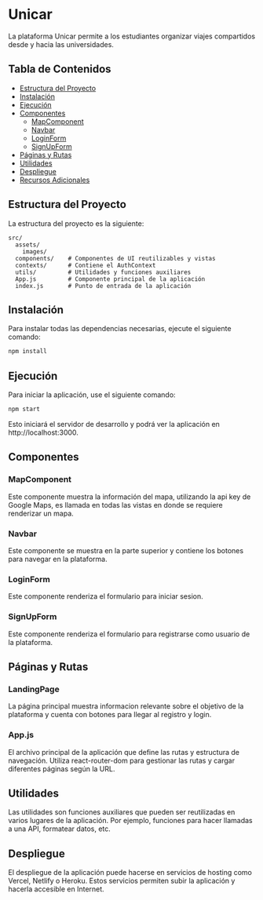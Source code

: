 # Unicar

La plataforma Unicar permite a los estudiantes organizar viajes compartidos desde y hacia las universidades.

## Tabla de Contenidos

- [Estructura del Proyecto](#estructura-del-proyecto)
- [Instalación](#instalación)
- [Ejecución](#ejecución)
- [Componentes](#componentes)
  - [MapComponent](#mapcomponent)
  - [Navbar](#navbar)
  - [LoginForm](#loginform)
  - [SignUpForm](#signupform)
- [Páginas y Rutas](#páginas-y-rutas)
- [Utilidades](#utilidades)
- [Despliegue](#despliegue)
- [Recursos Adicionales](#recursos-adicionales)

## Estructura del Proyecto

La estructura del proyecto es la siguiente:

```plaintext
src/
  assets/
    images/
  components/    # Componentes de UI reutilizables y vistas
  contexts/      # Contiene el AuthContext
  utils/         # Utilidades y funciones auxiliares
  App.js         # Componente principal de la aplicación
  index.js       # Punto de entrada de la aplicación
```

## Instalación

Para instalar todas las dependencias necesarias, ejecute el siguiente comando:

```bash
npm install
```

## Ejecución

Para iniciar la aplicación, use el siguiente comando:

```bash
npm start
```
Esto iniciará el servidor de desarrollo y podrá ver la aplicación en http://localhost:3000.

## Componentes

### MapComponent
Este componente muestra la información del mapa, utilizando la api key de Google Maps, es llamada en todas las vistas en donde se requiere renderizar un mapa.

### Navbar
Este componente se muestra en la parte superior y contiene los botones para navegar en la plataforma.

### LoginForm
Este componente renderiza el formulario para iniciar sesion.

### SignUpForm
Este componente renderiza el formulario para registrarse como usuario de la plataforma.

## Páginas y Rutas

### LandingPage
La página principal muestra informacion relevante sobre el objetivo de la plataforma y cuenta con botones para llegar al registro y login.

### App.js
El archivo principal de la aplicación que define las rutas y estructura de navegación. Utiliza react-router-dom para gestionar las rutas y cargar diferentes páginas según la URL.

## Utilidades

Las utilidades son funciones auxiliares que pueden ser reutilizadas en varios lugares de la aplicación. Por ejemplo, funciones para hacer llamadas a una API, formatear datos, etc.


## Despliegue

El despliegue de la aplicación puede hacerse en servicios de hosting como Vercel, Netlify o Heroku. Estos servicios permiten subir la aplicación y hacerla accesible en Internet.

